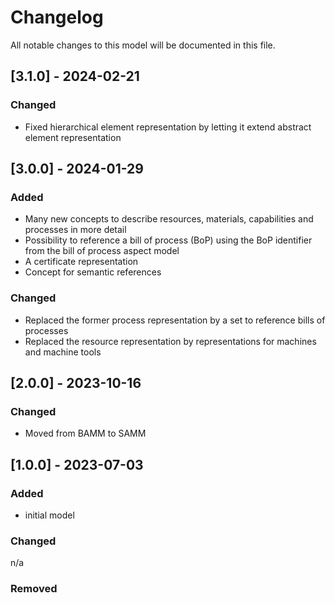 # Changelog

All notable changes to this model will be documented in this file.

## [3.1.0] - 2024-02-21
### Changed
- Fixed hierarchical element representation by letting it extend abstract element representation


## [3.0.0] - 2024-01-29
### Added

- Many new concepts to describe resources, materials, capabilities and processes in more detail
- Possibility to reference a bill of process (BoP) using the BoP identifier from the bill of process aspect model
- A certificate representation
- Concept for semantic references

### Changed

- Replaced the former process representation by a set to reference bills of processes
- Replaced the resource representation by representations for machines and machine tools


## [2.0.0] - 2023-10-16

### Changed

- Moved from BAMM to SAMM

## [1.0.0] - 2023-07-03

### Added

- initial model

### Changed

n/a

### Removed
